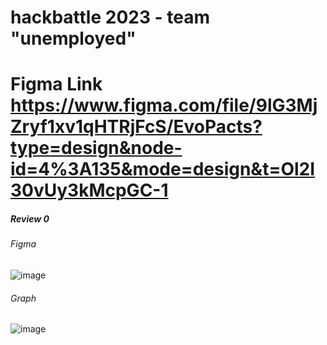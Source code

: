 # hackbattle 2023 - team "unemployed"
# Figma Link https://www.figma.com/file/9lG3MjZryf1xv1qHTRjFcS/EvoPacts?type=design&node-id=4%3A135&mode=design&t=Ol2I30vUy3kMcpGC-1
##### Review 0
###### Figma
![image](https://github.com/d1by/hackbattle23/assets/107536730/5f6c7887-f78c-4efb-b094-b7ba2fd29459)
###### Graph
![image](https://github.com/d1by/hackbattle23/assets/108338649/3780a9fa-4349-4f3b-9cd4-dac01be5d46e)
